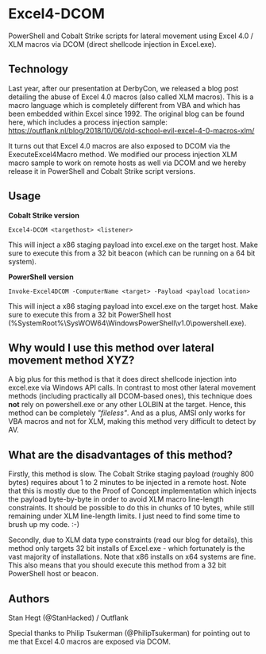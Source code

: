# Excel4-DCOM
PowerShell and Cobalt Strike scripts for lateral movement using Excel 4.0 / XLM macros via DCOM (direct shellcode injection in Excel.exe).

## Technology
Last year, after our presentation at DerbyCon, we released a blog post detailing the abuse of Excel 4.0 macros (also called XLM macros). This is a macro language which is completely different from VBA and which has been embedded within Excel since 1992. The original blog can be found here, which includes a process injection sample: https://outflank.nl/blog/2018/10/06/old-school-evil-excel-4-0-macros-xlm/

It turns out that Excel 4.0 macros are also exposed to DCOM via the ExecuteExcel4Macro method. We modified our process injection XLM macro sample to work on remote hosts as well via DCOM and we hereby release it in PowerShell and Cobalt Strike script versions.

## Usage
**Cobalt Strike version**

`Excel4-DCOM <targethost> <listener>`

This will inject a x86 staging payload into excel.exe on the target host. Make sure to execute this from a 32 bit beacon (which can be running on a 64 bit system).

**PowerShell version**

`Invoke-Excel4DCOM -ComputerName <target> -Payload <payload location>`

This will inject a x86 staging payload into excel.exe on the target host. Make sure to execute this from a 32 bit PowerShell host (%SystemRoot%\SysWOW64\WindowsPowerShell\v1.0\powershell.exe). 

## Why would I use this method over lateral movement method XYZ?
A big plus for this method is that it does direct shellcode injection into excel.exe via Windows API calls. In contrast to most other lateral movement methods (including practically all DCOM-based ones), this technique does **not** rely on powershell.exe or any other LOLBIN at the target. Hence, this method can be completely *"fileless"*. And as a plus, AMSI only works for VBA macros and not for XLM, making this method very difficult to detect by AV.

## What are the disadvantages of this method?
Firstly, this method is slow. The Cobalt Strike staging payload (roughly 800 bytes) requires about 1 to 2 minutes to be injected in a remote host. Note that this is mostly due to the Proof of Concept implementation which injects the payload byte-by-byte in order to avoid XLM macro line-length constraints. It should be possible to do this in chunks of 10 bytes, while still remaining under XLM line-length limits. I just need to find some time to brush up my code. :-)

Secondly, due to XLM data type constraints (read our blog for details), this method only targets 32 bit installs of Excel.exe - which fortunately is the vast majority of installations. Note that x86 installs on x64 systems are fine. This also means that you should execute this method from a 32 bit PowerShell host or beacon.

## Authors
Stan Hegt (@StanHacked) / Outflank

Special thanks to Philip Tsukerman (@PhilipTsukerman) for pointing out to me that Excel 4.0 macros are exposed via DCOM.
